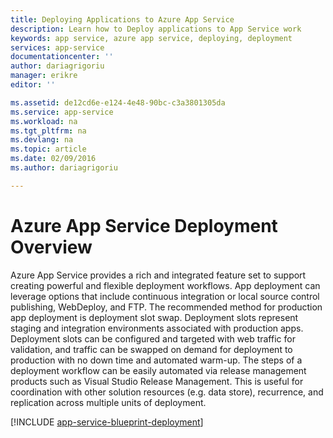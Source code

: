 ```yaml
---
title: Deploying Applications to Azure App Service
description: Learn how to Deploy applications to App Service work
keywords: app service, azure app service, deploying, deployment
services: app-service
documentationcenter: ''
author: dariagrigoriu
manager: erikre
editor: ''

ms.assetid: de12cd6e-e124-4e48-90bc-c3a3801305da
ms.service: app-service
ms.workload: na
ms.tgt_pltfrm: na
ms.devlang: na
ms.topic: article
ms.date: 02/09/2016
ms.author: dariagrigoriu

---
```

# Azure App Service Deployment Overview
Azure App Service provides a rich and integrated feature set to support creating powerful and flexible deployment workflows. App deployment can leverage options that include continuous integration or local source control publishing, WebDeploy, and FTP. The recommended method for production app deployment is deployment slot swap. Deployment slots represent staging and integration environments associated with production apps. Deployment slots can be configured and targeted with web traffic for validation, and traffic can be swapped on demand for deployment to production with no down time and automated warm-up. The steps of a deployment workflow can be easily automated via release management products such as Visual Studio Release Management. This is useful for coordination with other solution resources (e.g. data store), recurrence, and replication across multiple units of deployment. 

[!INCLUDE [app-service-blueprint-deployment](../../includes/app-service-blueprint-deployment.md)]

